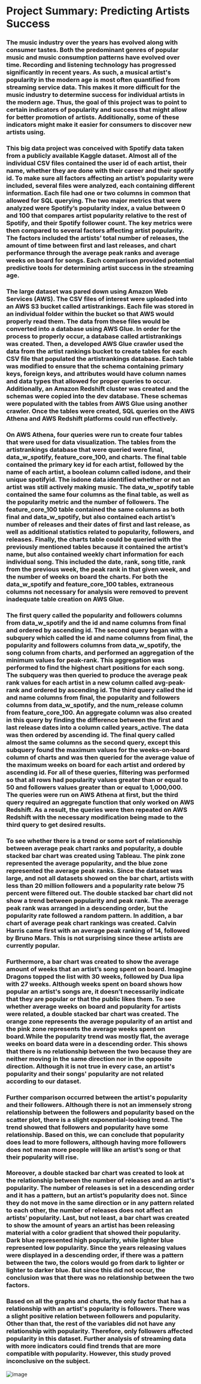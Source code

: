 # Project Summary: Predicting Artists Success

###	The music industry over the years has evolved along with consumer tastes. Both the predominant genres of popular music and music consumption patterns have evolved over time. Recording and listening technology has progressed significantly in recent years. As such, a musical artist's popularity in the modern age is most often quantified from streaming service data. This makes it more difficult for the music industry to determine success for individual artists in the modern age. Thus, the goal of this project was to point to certain indicators of popularity and success that might allow for better promotion of artists. Additionally, some of these indicators might make it easier for consumers to discover new artists using.
 
###	This big data project was conceived with Spotify data taken from a publicly available Kaggle dataset. Almost all of the individual CSV files contained the user id of each artist, their name, whether they are done with their career and their spotify id. To make sure all factors affecting an artist’s popularity were included, several files were analyzed, each containing different information. Each file had one or two columns in common that allowed for SQL querying. The two major metrics that were analyzed were Spotify’s popularity index, a value between 0 and 100 that compares artist popularity relative to the rest of Spotify, and their Spotify follower count. The key metrics were then compared to several factors affecting artist popularity. The factors included the artists’ total number of releases, the amount of time between first and last releases, and chart performance through the average peak ranks and average weeks on board for songs. Each comparison provided potential predictive tools for determining artist success in the streaming age. 
 
###	The large dataset was pared down using Amazon Web Services (AWS). The CSV files of interest were uploaded into an AWS S3 bucket called artistrankings. Each file was stored in an individual folder within the bucket so that AWS would properly read them. The data from these files would be converted into a database using AWS Glue. In order for the process to properly occur, a database called artistrankings was created. Then, a developed AWS Glue crawler used the data from the artist rankings bucket to create tables for each CSV file that populated the artistrankings database. Each table was modified to ensure that the schema containing primary keys, foreign keys, and attributes would have column names and data types that allowed for proper queries to occur. Additionally, an Amazon Redshift cluster was created and the schemas were copied into the dev database. These schemas were populated with the tables from AWS Glue using another crawler. Once the tables were created, SQL queries on the AWS Athena and AWS Redshift platforms could run effectively.

### On AWS Athena, four queries were run to create four tables that were used for data visualization. The tables from the artistrankings database that were queried were final, data_w_spotify, feature_core_100, and charts. The final table contained the primary key id for each artist, followed by the name of each artist, a boolean column called isdone, and their unique spotifyid. The isdone data identified whether or not an artist was still actively making music. The data_w_spotify table contained the same four columns as the final table, as well as the popularity metric and the number of followers. The feature_core_100 table contained the same columns as both final and data_w_spotify, but also contained each artist’s number of releases and their dates of first and last release, as well as additional statistics related to popularity, followers, and releases. Finally, the charts table could be queried with the previously mentioned tables because it contained the artist’s name, but also contained weekly chart information for each individual song. This included the date, rank, song title, rank from the previous week, the peak rank in that given week, and the number of weeks on board the charts. For both the data_w_spotify and feature_core_100 tables, extraneous columns not necessary for analysis were removed to prevent inadequate table creation on AWS Glue.

### The first query called the popularity and followers columns from data_w_spotify and the id and name columns from final and ordered by ascending id. The second query began with a subquery which called the id and name columns from final, the popularity and followers columns from data_w_spotify, the song column from charts, and performed an aggregation of the minimum values for peak-rank. This aggregation was performed to find the highest chart positions for each song. The subquery was then queried to produce the average peak rank values for each artist in a new column called avg-peak-rank and ordered by ascending id. The third query called the id and name columns from final, the popularity and followers columns from data_w_spotify, and the num_release column from feature_core_100. An aggregate column was also created in this query by finding the difference between the first and last release dates into a column called years_active. The data was then ordered by ascending id. The final query called almost the same columns as the second query, except this subquery found the maximum values for the weeks-on-board column of charts and was then queried for the average value of the maximum weeks on board for each artist and ordered by ascending id. For all of these queries, filtering was performed so that all rows had popularity values greater than or equal to 50 and followers values greater than or equal to 1,000,000. The queries were run on AWS Athena at first, but the third query required an aggregate function that only worked on AWS Redshift. As a result, the queries were then repeated on AWS Redshift with the necessary modification being made to the third query to get desired results.

### To see whether there is a trend or some sort of relationship between average peak chart ranks and popularity,  a double stacked bar chart was created using Tableau. The pink zone represented the average popularity, and the blue zone represented the average peak ranks. Since the dataset was large, and not all datasets showed on the bar chart, artists with less than 20 million followers and a popularity rate below 75 percent were filtered out. The double stacked bar chart did not show a trend between popularity and peak rank. The average peak rank was arranged in a descending order, but the popularity rate followed a random pattern. In addition, a bar chart of average peak chart rankings was created. Calvin Harris came first with an average peak ranking of 14, followed by Bruno Mars. This is not surprising since these artists are currently popular. 

### Furthermore, a bar chart was created to show the average amount of weeks that an artist’s song spent on board. Imagine Dragons topped the list with 30 weeks, followed by Dua lipa with 27 weeks. Although weeks spent on board shows how popular an artist's songs are, it doesn’t necessarily indicate that they are popular or that the public likes them. To see whether average weeks on board and popularity for artists were related, a double stacked bar chart was created. The orange zone represents the average popularity of an artist and the pink zone represents the average weeks spent on board.While the popularity trend was mostly flat, the average weeks on board data were in a descending order. This shows that there is no relationship between the two because they are neither moving in the same direction nor in the opposite direction. Although it is not true in every case, an artist's popularity and their songs' popularity are not related according to our dataset. 
	
### Further comparison occurred between the artist's popularity and their followers. Although there is not an immensely strong relationship between the followers and popularity based on the scatter plot, there is a slight exponential-looking trend. The trend showed that followers and popularity have some relationship. Based on this, we can conclude that popularity does lead to more followers, although having more followers does not mean more people will like an artist’s song or that their popularity will rise. 

### Moreover, a double stacked bar chart was created to look at the relationship between the number of releases and an artist's popularity. The number of releases is set in a descending order and it has a pattern, but an artist’s popularity does not. Since they do not move in the same direction or in any pattern related to each other, the number of releases does not affect an artists’ popularity. Last, but not least, a bar chart was created to show the amount of years an artist has been releasing material with a color gradient that showed their popularity. Dark blue represented high popularity, while lighter blue represented low popularity. Since the years releasing values were displayed in a descending order, if there was a pattern between the two, the colors would go from dark to lighter or lighter to darker blue. But since this did not occur, the conclusion was that there was no relationship between the two factors.


### Based on all the graphs and charts, the only factor that has a relationship with an artist's popularity is followers. There was a slight positive relation between followers and popularity. Other than that, the rest of the variables did not have any relationship with popularity. Therefore, only followers affected popularity in this dataset. Further analysis of streaming data with more indicators could find trends that are more compatible with popularity. However, this study proved inconclusive on the subject.

![image](https://github.com/ruthiang/Ruth-Iang/assets/98433448/e4abd0cd-11c8-4f5d-a06d-a740cef7f2b1)
